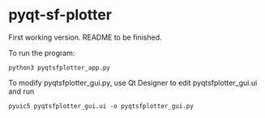 # pyqt-sf-plotter
First working version. README to be finished.

To run the program:

    python3 pyqtsfplotter_app.py

To modify pyqtsfplotter_gui.py, use Qt Designer to edit pyqtsfplotter_gui.ui and run

    pyuic5 pyqtsfplotter_gui.ui -o pyqtsfplotter_gui.py


